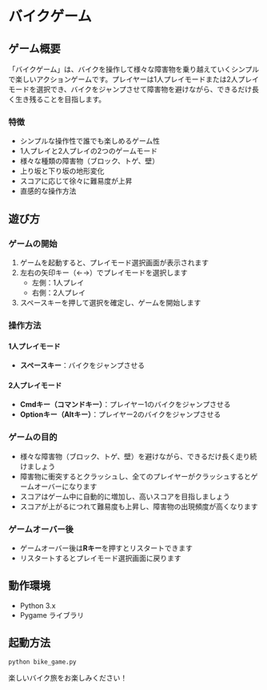 # バイクゲーム

## ゲーム概要

「バイクゲーム」は、バイクを操作して様々な障害物を乗り越えていくシンプルで楽しいアクションゲームです。プレイヤーは1人プレイモードまたは2人プレイモードを選択でき、バイクをジャンプさせて障害物を避けながら、できるだけ長く生き残ることを目指します。

### 特徴
- シンプルな操作性で誰でも楽しめるゲーム性
- 1人プレイと2人プレイの2つのゲームモード
- 様々な種類の障害物（ブロック、トゲ、壁）
- 上り坂と下り坂の地形変化
- スコアに応じて徐々に難易度が上昇
- 直感的な操作方法

## 遊び方

### ゲームの開始
1. ゲームを起動すると、プレイモード選択画面が表示されます
2. 左右の矢印キー（←→）でプレイモードを選択します
   - 左側：1人プレイ
   - 右側：2人プレイ
3. スペースキーを押して選択を確定し、ゲームを開始します

### 操作方法
#### 1人プレイモード
- **スペースキー**：バイクをジャンプさせる

#### 2人プレイモード
- **Cmdキー（コマンドキー）**：プレイヤー1のバイクをジャンプさせる
- **Optionキー（Altキー）**：プレイヤー2のバイクをジャンプさせる

### ゲームの目的
- 様々な障害物（ブロック、トゲ、壁）を避けながら、できるだけ長く走り続けましょう
- 障害物に衝突するとクラッシュし、全てのプレイヤーがクラッシュするとゲームオーバーになります
- スコアはゲーム中に自動的に増加し、高いスコアを目指しましょう
- スコアが上がるにつれて難易度も上昇し、障害物の出現頻度が高くなります

### ゲームオーバー後
- ゲームオーバー後は**Rキー**を押すとリスタートできます
- リスタートするとプレイモード選択画面に戻ります

## 動作環境
- Python 3.x
- Pygame ライブラリ

## 起動方法
```
python bike_game.py
```

楽しいバイク旅をお楽しみください！
